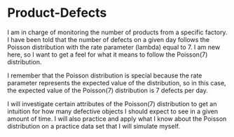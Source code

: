 # Product-Defects
I am in charge of monitoring the number of products from a specific factory. I have been told that the number of defects on a given day follows the Poisson distribution with the rate parameter (lambda) equal to 7. I am new here, so I want to get a feel for what it means to follow the Poisson(7) distribution. 

I remember that the Poisson distribution is special because the rate parameter represents the expected value of the distribution, so in this case, the expected value of the Poisson(7) distribution is 7 defects per day.

I will investigate certain attributes of the Poisson(7) distribution to get an intuition for how many defective objects I should expect to see in a given amount of time. I will also practice and apply what I know about the Poisson distribution on a practice data set that I will simulate myself.
